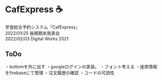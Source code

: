 # CafExpress :coffee:

学食総合予約システム「CafExpress」<br />
2022/01/25 後期期末発表会<br />
2022/02/03 Digital Works 2021

## ToDo
・bottomを外に出す
・googleログインの実装。
・フォント考える
・座席情報をfirebaseにて管理
・注文履歴の確認
・コードの可読性
